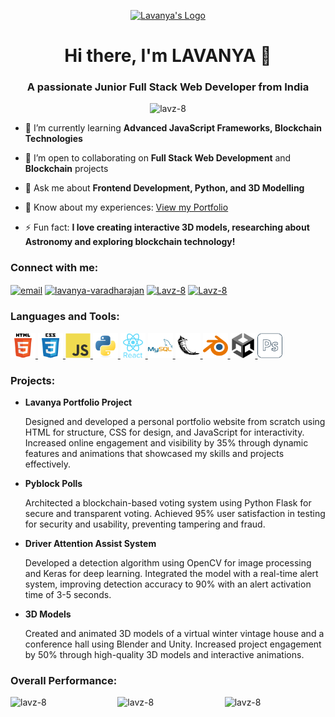 <p align="center"> 
  <a href="https://lavz-8.github.io/Lavanya-Portfolio/" target="_blank">
    <img src="https://drive.google.com/uc?export=view&id=10tPQIUlVag7jmyTSuhWL7xAEgl4VUZeo" alt="Lavanya's Logo" height="120" />
  </a> 
</p>
<h1 align="center">Hi there, I'm LAVANYA 👋</h1>
<h3 align="center">A passionate Junior Full Stack Web Developer from India</h3>

<p align="center"> <img src="https://komarev.com/ghpvc/?username=lavz-8&label=Profile%20views&color=FF69B4&style=flat" alt="lavz-8" /> </p>

- 🌱 I’m currently learning **Advanced JavaScript Frameworks, Blockchain Technologies**

- 👯 I’m open to collaborating on **Full Stack Web Development** and **Blockchain** projects

- 💬 Ask me about **Frontend Development, Python, and 3D Modelling**

- 📄 Know about my experiences: [View my Portfolio](https://lavz-8.github.io/Lavanya-Portfolio/)

- ⚡ Fun fact: **I love creating interactive 3D models, researching about Astronomy and exploring blockchain technology!**

<h3 align="left">Connect with me:</h3>
<p align="left">
  <a href="mailto:lavanyavaradharajanmy8@gmail.com" target="blank"><img align="center" src="https://upload.wikimedia.org/wikipedia/commons/4/4e/Gmail_Icon.png" alt="email" height="30" width="40" /></a>
  <a href="https://linkedin.com/in/lavanya-varadharajan" target="blank"><img align="center" src="https://raw.githubusercontent.com/rahuldkjain/github-profile-readme-generator/master/src/images/icons/Social/linked-in-alt.svg" alt="lavanya-varadharajan" height="30" width="40" /></a>
  <a href="https://github.com/Lavz-8" target="blank"><img align="center" src="https://raw.githubusercontent.com/rahuldkjain/github-profile-readme-generator/master/src/images/icons/Social/github.svg" alt="Lavz-8" height="30" width="40" /></a>
  <a href="https://www.instagram.com/essences_of_lavanya/" target="blank"><img align="center" src="https://raw.githubusercontent.com/rahuldkjain/github-profile-readme-generator/master/src/images/icons/Social/instagram.svg" alt="Lavz-8" height="30" width="40" /></a>
</p>

<h3 align="left">Languages and Tools:</h3>
<p align="left">
  <a href="https://developer.mozilla.org/en-US/docs/Web/HTML" target="_blank" rel="noreferrer">
    <img src="https://raw.githubusercontent.com/devicons/devicon/master/icons/html5/html5-original-wordmark.svg" alt="html5" width="40" height="40"/>
  </a>
  <a href="https://www.w3schools.com/css/" target="_blank" rel="noreferrer">
    <img src="https://raw.githubusercontent.com/devicons/devicon/master/icons/css3/css3-original-wordmark.svg" alt="css3" width="40" height="40"/>
  </a>
  <a href="https://developer.mozilla.org/en-US/docs/Web/JavaScript" target="_blank" rel="noreferrer">
    <img src="https://raw.githubusercontent.com/devicons/devicon/master/icons/javascript/javascript-original.svg" alt="javascript" width="40" height="40"/>
  </a>
  <a href="https://www.python.org" target="_blank" rel="noreferrer">
    <img src="https://raw.githubusercontent.com/devicons/devicon/master/icons/python/python-original.svg" alt="python" width="40" height="40"/>
  </a>
  <a href="https://reactjs.org/" target="_blank" rel="noreferrer">
    <img src="https://raw.githubusercontent.com/devicons/devicon/master/icons/react/react-original-wordmark.svg" alt="react" width="40" height="40"/>
  </a>
  <a href="https://www.mysql.com/" target="_blank" rel="noreferrer">
    <img src="https://raw.githubusercontent.com/devicons/devicon/master/icons/mysql/mysql-original-wordmark.svg" alt="mysql" width="40" height="40"/>
  </a>
  <a href="https://flask.palletsprojects.com/" target="_blank" rel="noreferrer">
    <img src="https://raw.githubusercontent.com/devicons/devicon/master/icons/flask/flask-original.svg" alt="flask" width="40" height="40"/>
  </a>
  <a href="https://www.blender.org/" target="_blank" rel="noreferrer">
    <img src="https://raw.githubusercontent.com/devicons/devicon/master/icons/blender/blender-original.svg" alt="blender" width="40" height="40"/>
  </a>
  <a href="https://unity.com/" target="_blank" rel="noreferrer">
    <img src="https://raw.githubusercontent.com/devicons/devicon/master/icons/unity/unity-original.svg" alt="unity" width="40" height="40"/>
  </a>
  <a href="https://www.adobe.com/products/photoshop.html" target="_blank" rel="noreferrer">
    <img src="https://raw.githubusercontent.com/devicons/devicon/master/icons/photoshop/photoshop-line.svg" alt="photoshop" width="40" height="40"/>
  </a>
</p>

<h3 align="left">Projects:</h3>
<ul>
  <li>
    <b>Lavanya Portfolio Project</b>
    <p>Designed and developed a personal portfolio website from scratch using HTML for structure, CSS for design, and JavaScript for interactivity. Increased online engagement and visibility by 35% through dynamic features and animations that showcased my skills and projects effectively.</p>
  </li>
  <li>
    <b>Pyblock Polls</b>
    <p>Architected a blockchain-based voting system using Python Flask for secure and transparent voting. Achieved 95% user satisfaction in testing for security and usability, preventing tampering and fraud.</p>
  </li>
  <li>
    <b>Driver Attention Assist System</b>
    <p>Developed a detection algorithm using OpenCV for image processing and Keras for deep learning. Integrated the model with a real-time alert system, improving detection accuracy to 90% with an alert activation time of 3-5 seconds.</p>
  </li>
  <li>
    <b>3D Models</b>
    <p>Created and animated 3D models of a virtual winter vintage house and a conference hall using Blender and Unity. Increased project engagement by 50% through high-quality 3D models and interactive animations.</p>
  </li>
</ul>

<h3 align="left">Overall Performance:</h3>
<div style="display: flex; justify-content: space-between;">
  <img src="https://github-readme-stats.vercel.app/api/top-langs?username=lavz-8&show_icons=true&locale=en&layout=compact" alt="lavz-8" style="width: 32%;"/>
  <img src="https://github-readme-stats.vercel.app/api?username=lavz-8&show_icons=true&locale=en" alt="lavz-8" style="width: 32%;"/>
  <img src="https://github-readme-streak-stats.herokuapp.com/?user=lavz-8&" alt="lavz-8" style="width: 32%;"/>
</div>



